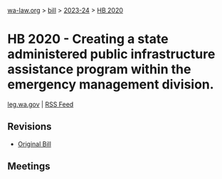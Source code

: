 [wa-law.org](/) > [bill](/bill/) > [2023-24](/bill/2023-24/) > [HB 2020](/bill/2023-24/hb/2020/)

# HB 2020 - Creating a state administered public infrastructure assistance program within the emergency management division.
[leg.wa.gov](https://app.leg.wa.gov/billsummary?BillNumber=2020&Year=2023&Initiative=false) | [RSS Feed](./rss.xml)

## Revisions
* [Original Bill](1/)

## Meetings